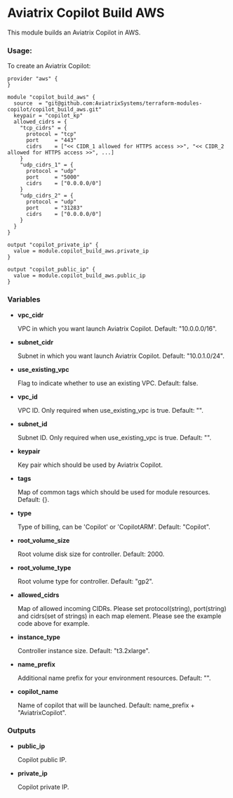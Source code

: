 # Aviatrix Copilot Build AWS

This module builds an Aviatrix Copilot in AWS.

### Usage:

To create an Aviatrix Copilot:

```
provider "aws" {
}

module "copilot_build_aws" {
  source  = "git@github.com:AviatrixSystems/terraform-modules-copilot/copilot_build_aws.git"
  keypair = "copilot_kp"
  allowed_cidrs = {
    "tcp_cidrs" = {
      protocol = "tcp"
      port     = "443"
      cidrs    = ["<< CIDR_1 allowed for HTTPS access >>", "<< CIDR_2 allowed for HTTPS access >>", ...]
    }
    "udp_cidrs_1" = {
      protocol = "udp"
      port     = "5000"
      cidrs    = ["0.0.0.0/0"]
    }
    "udp_cidrs_2" = {
      protocol = "udp"
      port     = "31283"
      cidrs    = ["0.0.0.0/0"]
    }
  }
}

output "copilot_private_ip" {
  value = module.copilot_build_aws.private_ip
}

output "copilot_public_ip" {
  value = module.copilot_build_aws.public_ip
}
```

### Variables

- **vpc_cidr** 

  VPC in which you want launch Aviatrix Copilot. Default: "10.0.0.0/16".

- **subnet_cidr**

  Subnet in which you want launch Aviatrix Copilot. Default: "10.0.1.0/24".

- **use_existing_vpc**

  Flag to indicate whether to use an existing VPC. Default: false.

- **vpc_id**

  VPC ID. Only required when use_existing_vpc is true. Default: "".

- **subnet_id**

  Subnet ID. Only required when use_existing_vpc is true. Default: "".

- **keypair**

  Key pair which should be used by Aviatrix Copilot.

- **tags**

  Map of common tags which should be used for module resources. Default: {}.

- **type**

  Type of billing, can be 'Copilot' or 'CopilotARM'. Default: "Copilot".

- **root_volume_size**

  Root volume disk size for controller. Default: 2000.

- **root_volume_type**

  Root volume type for controller. Default: "gp2".

- **allowed_cidrs**

  Map of allowed incoming CIDRs. Please set protocol(string), port(string) and cidrs(set of strings) in each map element. Please see the example code above for example.

- **instance_type**

  Controller instance size. Default: "t3.2xlarge".

- **name_prefix**

  Additional name prefix for your environment resources. Default: "".

- **copilot_name**

  Name of copilot that will be launched. Default: name_prefix + "AviatrixCopilot".

### Outputs

- **public_ip**

  Copilot public IP.

- **private_ip**

  Copilot private IP.
